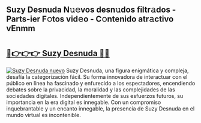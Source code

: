## Suzy Desnuda N𝚞𝚎vos desn𝚞dos filtr𝚊dos - Parts-ier F𝚘tos vid𝚎o - C𝚘ntenido atr𝚊ctivo vEnmm

# <h2><a href="http://mb4aay0.tromn.icu/?c=Suzy+Desnuda">🔗👉👉👉 Suzy Desnuda 🔗🔗</a></h2>

[![Suzy Desnuda nuevo](https://i.imgur.com/pEAQMta.gif)](http://mb4aay0.tromn.icu/?c=Suzy+Desnuda)
Suzy Desnuda, una figura enigmática y compleja, desafía la categorización fácil. Su forma innovadora de interactuar con el público en línea ha fascinado y enfurecido a los espectadores, encendiendo debates sobre la privacidad, la moralidad y las complejidades de las sociedades digitales. Independientemente de sus esfuerzos futuros, su importancia en la era digital es innegable. Con un compromiso inquebrantable y un encanto innegable, la presencia de Suzy Desnuda en el mundo virtual es incontenible.
